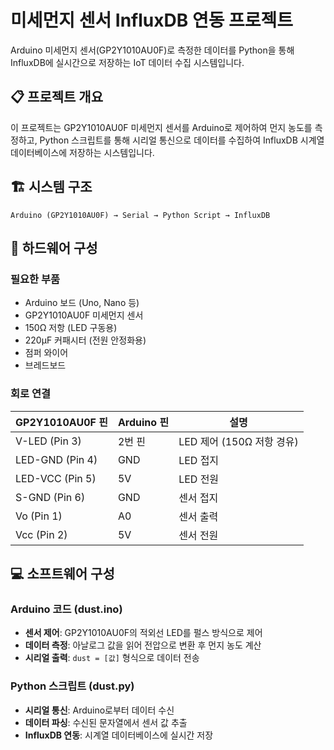 # 미세먼지 센서 InfluxDB 연동 프로젝트

Arduino 미세먼지 센서(GP2Y1010AU0F)로 측정한 데이터를 Python을 통해 InfluxDB에 실시간으로 저장하는 IoT 데이터 수집 시스템입니다.

## 📋 프로젝트 개요

이 프로젝트는 GP2Y1010AU0F 미세먼지 센서를 Arduino로 제어하여 먼지 농도를 측정하고, Python 스크립트를 통해 시리얼 통신으로 데이터를 수집하여 InfluxDB 시계열 데이터베이스에 저장하는 시스템입니다.

## 🏗️ 시스템 구조

```
Arduino (GP2Y1010AU0F) → Serial → Python Script → InfluxDB
```

## 🔧 하드웨어 구성

### 필요한 부품
- Arduino 보드 (Uno, Nano 등)
- GP2Y1010AU0F 미세먼지 센서
- 150Ω 저항 (LED 구동용)
- 220μF 커패시터 (전원 안정화용)
- 점퍼 와이어
- 브레드보드

### 회로 연결

| GP2Y1010AU0F 핀 | Arduino 핀 | 설명 |
|------------------|------------|------|
| V-LED (Pin 3) | 2번 핀 | LED 제어 (150Ω 저항 경유) |
| LED-GND (Pin 4) | GND | LED 접지 |
| LED-VCC (Pin 5) | 5V | LED 전원 |
| S-GND (Pin 6) | GND | 센서 접지 |
| Vo (Pin 1) | A0 | 센서 출력 |
| Vcc (Pin 2) | 5V | 센서 전원 |

## 💻 소프트웨어 구성

### Arduino 코드 (dust.ino)
- **센서 제어**: GP2Y1010AU0F의 적외선 LED를 펄스 방식으로 제어
- **데이터 측정**: 아날로그 값을 읽어 전압으로 변환 후 먼지 농도 계산
- **시리얼 출력**: `dust = [값]` 형식으로 데이터 전송

### Python 스크립트 (dust.py)
- **시리얼 통신**: Arduino로부터 데이터 수신
- **데이터 파싱**: 수신된 문자열에서 센서 값 추출
- **InfluxDB 연동**: 시계열 데이터베이스에 실시간 저장


